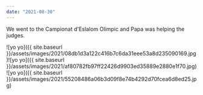 ```yaml
---
date: "2021-08-30"
---
```


We went to the Campionat d'Eslalom Olímpic and Papa was helping the judges.

![yo yo]({{ site.baseurl }}/assets/images/2021/08db1d3a122c416b7c6da31eee53a8d235090169.jpg)![yo yo]({{ site.baseurl }}/assets/images/2021/af80782fb97ff22426d9903ed35889e2880e1f70.jpg)![yo yo]({{ site.baseurl }}/assets/images/2021/55208486a06b3d09f8e74b4292d70fcea6d8ed25.jpg)

